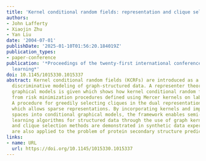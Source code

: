 ```yaml
---
title: 'Kernel conditional random fields: representation and clique selection'
authors:
- John Lafferty
- Xiaojin Zhu
- Yan Liu
date: '2004-07-01'
publishDate: '2025-01-10T01:56:20.184019Z'
publication_types:
- paper-conference
publication: '*Proceedings of the twenty-first international conference on Machine
  learning*'
doi: 10.1145/1015330.1015337
abstract: Kernel conditional random fields (KCRFs) are introduced as a framework for
  discriminative modeling of graph-structured data. A representer theorem for conditional
  graphical models is given which shows how kernel conditional random fields arise
  from risk minimization procedures defined using Mercer kernels on labeled graphs.
  A procedure for greedily selecting cliques in the dual representation is then proposed,
  which allows sparse representations. By incorporating kernels and implicit feature
  spaces into conditional graphical models, the framework enables semi-supervised
  learning algorithms for structured data through the use of graph kernels. The framework
  and clique selection methods are demonstrated in synthetic data experiments, and
  are also applied to the problem of protein secondary structure prediction.
links:
- name: URL
  url: https://doi.org/10.1145/1015330.1015337
---
```

